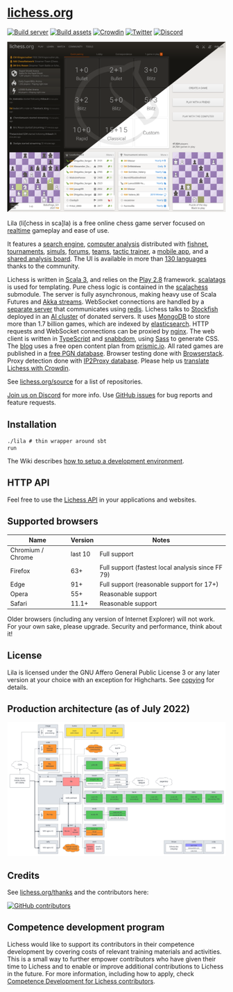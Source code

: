 # [lichess.org](https://lichess.org)

[![Build server](https://github.com/lichess-org/lila/workflows/Build%20server/badge.svg)](https://github.com/lichess-org/lila/actions?query=workflow%3A%22Build+server%22)
[![Build assets](https://github.com/lichess-org/lila/workflows/Build%20assets/badge.svg)](https://github.com/lichess-org/lila/actions?query=workflow%3A%22Build+assets%22)
[![Crowdin](https://d322cqt584bo4o.cloudfront.net/lichess/localized.svg)](https://crowdin.com/project/lichess)
[![Twitter](https://img.shields.io/badge/Twitter-%40lichess-blue.svg)](https://twitter.com/lichess)
[![Discord](https://img.shields.io/discord/280713822073913354?label=Discord&logo=discord&style=flat)](https://discord.gg/lichess)

<img src="https://raw.githubusercontent.com/lichess-org/lila/master/public/images/home-bicolor.png" alt="Lichess homepage" title="Lichess comes with light and dark theme, this screenshot shows both." />

Lila (li[chess in sca]la) is a free online chess game server focused on [realtime](https://lichess.org/games) gameplay and ease of use.

It features a [search engine](https://lichess.org/games/search),
[computer analysis](https://lichess.org/ief49lif) distributed with [fishnet](https://github.com/lichess-org/fishnet),
[tournaments](https://lichess.org/tournament),
[simuls](https://lichess.org/simul),
[forums](https://lichess.org/forum),
[teams](https://lichess.org/team),
[tactic trainer](https://lichess.org/training),
a [mobile app](https://lichess.org/mobile),
and a [shared analysis board](https://lichess.org/study).
The UI is available in more than [130 languages](https://crowdin.com/project/lichess) thanks to the community.

Lichess is written in [Scala 3](https://www.scala-lang.org/),
and relies on the [Play 2.8](https://www.playframework.com/) framework.
[scalatags](https://com-lihaoyi.github.io/scalatags/) is used for templating.
Pure chess logic is contained in the [scalachess](https://github.com/lichess-org/scalachess) submodule.
The server is fully asynchronous, making heavy use of Scala Futures and [Akka streams](https://akka.io).
WebSocket connections are handled by a [separate server](https://github.com/lichess-org/lila-ws) that communicates using [redis](https://redis.io/).
Lichess talks to [Stockfish](https://stockfishchess.org/) deployed in an [AI cluster](https://github.com/lichess-org/fishnet) of donated servers.
It uses [MongoDB](https://www.mongodb.com) to store more than 1.7 billion games, which are indexed by [elasticsearch](https://github.com/elastic/elasticsearch).
HTTP requests and WebSocket connections can be proxied by [nginx](https://nginx.org).
The web client is written in [TypeScript](https://www.typescriptlang.org/) and [snabbdom](https://github.com/snabbdom/snabbdom), using [Sass](https://sass-lang.com/) to generate CSS.
The [blog](https://lichess.org/blog) uses a free open content plan from [prismic.io](https://prismic.io).
All rated games are published in a [free PGN database](https://database.lichess.org).
Browser testing done with [Browserstack](https://www.browserstack.com).
Proxy detection done with [IP2Proxy database](https://www.ip2location.com/database/ip2proxy).
Please help us [translate Lichess with Crowdin](https://crowdin.com/project/lichess).

See [lichess.org/source](https://lichess.org/source) for a list of repositories.

[Join us on Discord](https://discord.gg/lichess) for more info.
Use [GitHub issues](https://github.com/lichess-org/lila/issues) for bug reports and feature requests.

## Installation

```
./lila # thin wrapper around sbt
run
```

The Wiki describes [how to setup a development environment](https://github.com/lichess-org/lila/wiki/Lichess-Development-Onboarding).

## HTTP API

Feel free to use the [Lichess API](https://lichess.org/api) in your applications and websites.

## Supported browsers

| Name              | Version | Notes                                             |
| ----------------- | ------- | ------------------------------------------------- |
| Chromium / Chrome | last 10 | Full support                                      |
| Firefox           | 63+     | Full support (fastest local analysis since FF 79) |
| Edge              | 91+     | Full support (reasonable support for 17+)         |
| Opera             | 55+     | Reasonable support                                |
| Safari            | 11.1+   | Reasonable support                                |

Older browsers (including any version of Internet Explorer) will not work.
For your own sake, please upgrade. Security and performance, think about it!

## License

Lila is licensed under the GNU Affero General Public License 3 or any later
version at your choice with an exception for Highcharts. See [copying](https://github.com/lichess-org/lila/blob/master/COPYING.md) for
details.

## Production architecture (as of July 2022)

![Lichess production server architecture diagram](https://raw.githubusercontent.com/lichess-org/lila/master/public/images/architecture.png)

## Credits

See [lichess.org/thanks](https://lichess.org/thanks) and the contributors here:

[![GitHub contributors](https://contrib.rocks/image?repo=lichess-org/lila)](https://github.com/lichess-org/lila/graphs/contributors)

## Competence development program

Lichess would like to support its contributors in their competence development by covering costs of relevant training materials and activities. This is a small way to further empower contributors who have given their time to Lichess and to enable or improve additional contributions to Lichess in the future. For more information, including how to apply, check [Competence Development for Lichess contributors](https://lichess.org/page/competence-development).
